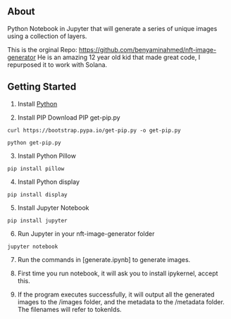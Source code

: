 

## About
Python Notebook in Jupyter that will generate a series of unique images using a collection of layers.

This is the orginal Repo: https://github.com/benyaminahmed/nft-image-generator
He is an amazing 12 year old kid that made great code, I repurposed it to work with Solana. 

## Getting Started
1. Install [Python](https://www.python.org/downloads/)

2. Install PIP
Download PIP get-pip.py
```
curl https://bootstrap.pypa.io/get-pip.py -o get-pip.py

python get-pip.py
```

3. Install Python Pillow
```
pip install pillow
```

4. Install Python display
```
pip install display
```

5. Install Jupyter Notebook
```
pip install jupyter 
```

6. Run Jupyter in your nft-image-generator folder
```
jupyter notebook
```

7. Run the commands in [generate.ipynb] to generate images.

8. First time you run notebook, it will ask you to install ipykernel, accept this.
 
9. If the program executes successfully, it will output all the generated images to the /images folder, and the metadata to the /metadata folder. The filenames will refer to tokenIds. 

